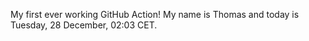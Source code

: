 My first ever working GitHub Action!
My name is Thomas and today is Tuesday, 28 December, 02:03 CET. 
